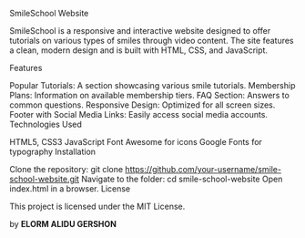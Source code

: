 SmileSchool Website

SmileSchool is a responsive and interactive website designed to offer tutorials on various types of smiles through video content. The site features a clean, modern design and is built with HTML, CSS, and JavaScript.

Features

Popular Tutorials: A section showcasing various smile tutorials.
Membership Plans: Information on available membership tiers.
FAQ Section: Answers to common questions.
Responsive Design: Optimized for all screen sizes.
Footer with Social Media Links: Easily access social media accounts.
Technologies Used

HTML5, CSS3
JavaScript
Font Awesome for icons
Google Fonts for typography
Installation

Clone the repository: git clone https://github.com/your-username/smile-school-website.git
Navigate to the folder: cd smile-school-website
Open index.html in a browser.
License

This project is licensed under the MIT License.

by <b>ELORM ALIDU GERSHON</b>
